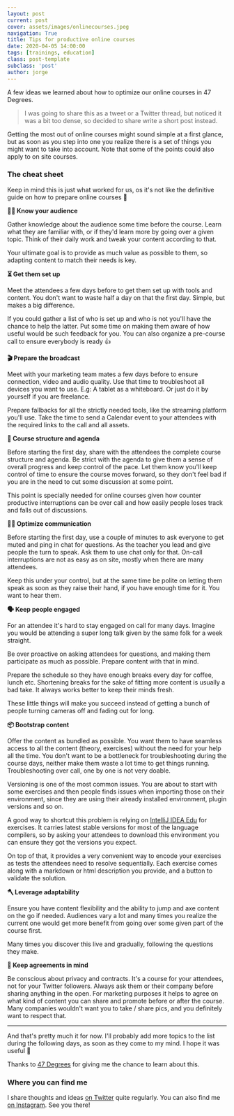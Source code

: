 ```yaml
---
layout: post
current: post
cover: assets/images/onlinecourses.jpeg
navigation: True
title: Tips for productive online courses
date: 2020-04-05 14:00:00
tags: [trainings, education]
class: post-template
subclass: 'post'
author: jorge
---
```


A few ideas we learned about how to optimize our online courses in 47 Degrees.

> I was going to share this as a tweet or a Twitter thread, but noticed it was a bit too dense, so decided to share write a short post instead.

Getting the most out of online courses might sound simple at a first glance, but as soon as you step into one you realize there is a set of things you might want to take into account. Note that some of the points could also apply to on site courses.

### The cheat sheet

Keep in mind this is just what worked for us, os it's not like the definitive guide on how to prepare online courses 🙏

**🕵️‍♀️ Know your audience**

Gather knowledge about the audience some time before the course. Learn what they are familiar with, or if they'd learn more by going over a given topic. Think of their daily work and tweak your content according to that.

Your ultimate goal is to provide as much value as possible to them, so adapting content to match their needs is key.

**⏳ Get them set up**

Meet the attendees a few days before to get them set up with tools and content. You don't want to waste half a day on that the first day. Simple, but makes a big difference.

If you could gather a list of who is set up and who is not you'll have the chance to help the latter. Put some time on making them aware of how useful would be such feedback for you. You can also organize a pre-course call to ensure everybody is ready 👍

**🎬 Prepare the broadcast**

Meet with your marketing team mates a few days before to ensure connection, video and audio quality. Use that time to troubleshoot all devices you want to use. E.g: A tablet as a whiteboard. Or just do it by yourself if you are freelance.

Prepare fallbacks for all the strictly needed tools, like the streaming platform you'll use. Take the time to send a Calendar event to your attendees with the required links to the call and all assets.

**📅 Course structure and agenda**

Before starting the first day, share with the attendees the complete course structure and agenda. Be strict with the agenda to give them a sense of overall progress and keep control of the pace. Let them know you'll keep control of time to ensure the course moves forward, so they don't feel bad if you are in the need to cut some discussion at some point.

This point is specially needed for online courses given how counter productive interruptions can be over call and how easily people loses track and falls out of discussions.

**🙋‍♂️ Optimize communication**

Before starting the first day, use a couple of minutes to ask everyone to get muted and ping in chat for questions. As the teacher you lead and give people the turn to speak. Ask them to use chat only for that. On-call interruptions are not as easy as on site, mostly when there are many attendees.

Keep this under your control, but at the same time be polite on letting them speak as soon as they raise their hand, if you have enough time for it. You want to hear them.

**🗣️ Keep people engaged**

For an attendee it's hard to stay engaged on call for many days. Imagine you would be attending a super long talk given by the same folk for a week straight.

Be over proactive on asking attendees for questions, and making them participate as much as possible. Prepare content with that in mind.

Prepare the schedule so they have enough breaks every day for coffee, lunch etc. Shortening breaks for the sake of fitting more content is usually a bad take. It always works better to keep their minds fresh.

These little things will make you succeed instead of getting a bunch of people turning cameras off and fading out for long.

**📦 Bootstrap content**

Offer the content as bundled as possible. You want them to have seamless access to all the content (theory, exercises) without the need for your help all the time. You don't want to be a bottleneck for troubleshooting during the course days, neither make them waste a lot time to get things running. Troubleshooting over call, one by one is not very doable.

Versioning is one of the most common issues. You are about to start with some exercises and then people finds issues when importing those on their environment, since they are using their already installed environment, plugin versions and so on.

A good way to shortcut this problem is relying on [IntelliJ IDEA Edu](https://www.jetbrains.com/help/education/educational-products.html?_ga=2.81991062.1891723922.1586077822-118804214.1572098652) for exercises. It carries latest stable versions for most of the language compilers, so by asking your attendees to download this environment you can ensure they got the versions you expect.

On top of that, it provides a very convenient way to encode your exercises as tests the attendees need to resolve sequentially. Each exercise comes along with a markdown or html description you provide, and a button to validate the solution.

**🪓 Leverage adaptability**

Ensure you have content flexibility and the ability to jump and axe content on the go if needed. Audiences vary a lot and many times you realize the current one would get more benefit from going over some given part of the course first.

Many times you discover this live and gradually, following the questions they make.

**🧠 Keep agreements in mind**

Be conscious about privacy and contracts. It's a course for your attendees, not for your Twitter followers. Always ask them or their company before sharing anything in the open. For marketing purposes it helps to agree on what kind of content you can share and promote before or after the course. Many companies wouldn't want you to take / share pics, and you definitely want to respect that.

---

And that's pretty much it for now. I'll probably add more topics to the list during the following days, as soon as they come to my mind. I hope it was useful 🤞

Thanks to [47 Degrees](https://www.47deg.com/) for giving me the chance to learn about this.

### Where you can find me

I share thoughts and ideas [on Twitter](https://twitter.com/JorgeCastilloPR) quite regularly. You can also find me [on Instagram](https://www.instagram.com/jorgecastillopr/). See you there!
